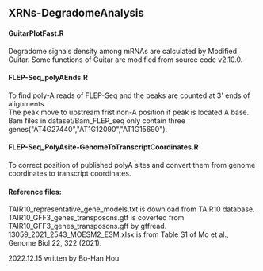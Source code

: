 ## XRNs-DegradomeAnalysis

#### GuitarPlotFast.R  
Degradome signals density among mRNAs are calculated by Modified Guitar. Some functions of Guitar are modified from source code v2.10.0.  

#### FLEP-Seq_polyAEnds.R  
To find poly-A reads of FLEP-Seq and the peaks are counted at 3' ends of alignments.  
The peak move to upstream frist non-A position if peak is located A base.  
Bam files in dataset/Bam_FLEP_seq only contain three genes("AT4G27440","AT1G12090","AT1G15690").  

#### FLEP-Seq_PolyAsite-GenomeToTranscriptCoordinates.R  
To correct position of published polyA sites and convert them from genome coordinates to transcript coordinates.  

#### Reference files:  
TAIR10_representative_gene_models.txt is download from TAIR10 database.  
TAIR10_GFF3_genes_transposons.gtf is coverted from TAIR10_GFF3_genes_transposons.gff by gffread.  
13059_2021_2543_MOESM2_ESM.xlsx is from Table S1 of Mo et al., Genome Biol 22, 322 (2021).

2022.12.15 written by Bo-Han Hou
